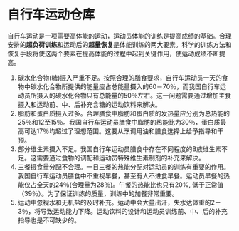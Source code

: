 自行车运动仓库
===

自行车运动是一项需要高体能的运动，运动员体能的训练是提高成绩的基础。合理安排的**超负荷训练**和运动后的**超量恢复**是体能训练的两大要素。科学的训练方法和恢复手段将使这两个要素在提高体能的过程中起到关键作用，使运动成绩不断提高。

1. 碳水化合物(糖)摄入严重不足。按照合理的膳食要求，自行车运动员一天的食物中碳水化合物所提供的能量应占总能量摄入的60－70％，而我国自行车运动员所摄入的碳水化合物只有总能量的50％左右。这一问题需要通过增加主食摄入和运动前、中、后补充含糖的运动饮料来解决。
2. 脂肪和蛋白质摄入过多。合理膳食中脂肪和蛋白质的发热量应分别为总热能的25％和12至15％。我国自行车运动员膳食中脂肪的热能比为30％，蛋白质最高可达17％均超过了理想范围。这要从烹调用油和膳食选择上给予指导和干预。
3. 部分维生素摄入不足。我国自行车运动员膳食中存在不同程度的B族维生素不足。这需要通过食物的调配和运动员特殊维生素制剂的补充来解决。
4. 三餐摄食量分配不合理。一日三餐的热能分配对运动员的训练有重要的作用。我国自行车运动员膳食中不重视早餐，甚至有人不进食早餐。运动员早餐的热能仅占全天的24％(合理量为28％)。午餐的热能比也只有20%, 低于正常值（39％）。为了保证训练的质量，训练中的加餐非常重要。
5. 运动中忽视水和无机盐的及时补充。运动中会大量出汗，失水达体重的2－3％，将导致运动能力下降。运动饮料的设计和运动员训练前、中、后的补充指导也是不可缺少的。